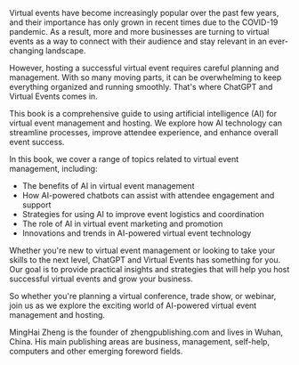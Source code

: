 
Virtual events have become increasingly popular over the past few years, and their importance has only grown in recent times due to the COVID-19 pandemic. As a result, more and more businesses are turning to virtual events as a way to connect with their audience and stay relevant in an ever-changing landscape.

However, hosting a successful virtual event requires careful planning and management. With so many moving parts, it can be overwhelming to keep everything organized and running smoothly. That's where ChatGPT and Virtual Events comes in.

This book is a comprehensive guide to using artificial intelligence (AI) for virtual event management and hosting. We explore how AI technology can streamline processes, improve attendee experience, and enhance overall event success.

In this book, we cover a range of topics related to virtual event management, including:

* The benefits of AI in virtual event management
* How AI-powered chatbots can assist with attendee engagement and support
* Strategies for using AI to improve event logistics and coordination
* The role of AI in virtual event marketing and promotion
* Innovations and trends in AI-powered virtual event technology

Whether you're new to virtual event management or looking to take your skills to the next level, ChatGPT and Virtual Events has something for you. Our goal is to provide practical insights and strategies that will help you host successful virtual events and grow your business.

So whether you're planning a virtual conference, trade show, or webinar, join us as we explore the exciting world of AI-powered virtual event management and hosting.

MingHai Zheng is the founder of zhengpublishing.com and lives in Wuhan, China. His main publishing areas are business, management, self-help, computers and other emerging foreword fields.
